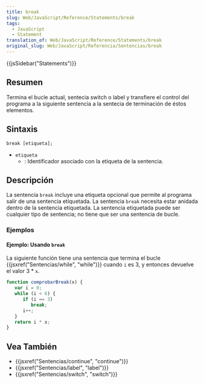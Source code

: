 ```yaml
---
title: break
slug: Web/JavaScript/Reference/Statements/break
tags:
  - JavaScript
  - Statement
translation_of: Web/JavaScript/Reference/Statements/break
original_slug: Web/JavaScript/Referencia/Sentencias/break
---
```


{{jsSidebar("Statements")}}

## Resumen

Termina el bucle actual, sentecia switch o label y transfiere el control del programa a la siguiente sentencia a la sentecia de terminación de éstos elementos.

## Sintaxis

```
break [etiqueta];
```

- `etiqueta`
  - : Identificador asociado con la etiqueta de la sentencia.

## Descripción

La sentencia `break` incluye una etiqueta opcional que permite al programa salir de una sentencia etiquetada. La sentencia `break` necesita estar anidada dentro de la sentencia etiquetada. La sentencia etiquetada puede ser cualquier tipo de sentencia; no tiene que ser una sentencia de bucle.

### Ejemplos

#### Ejemplo: Usando `break`

La siguiente función tiene una sentencia que termina el bucle {{jsxref("Sentencias/while", "while")}} cuando `i` es 3, y entonces devuelve el valor 3 \* `x`.

```js
function comprobarBreak(x) {
   var i = 0;
   while (i < 6) {
      if (i == 3)
         break;
      i++;
   }
   return i * x;
}
```

## Vea También

- {{jsxref("Sentencias/continue", "continue")}}
- {{jsxref("Sentencias/label", "label")}}
- {{jsxref("Sentencias/switch", "switch")}}
